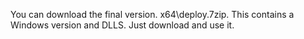 You can download the final version.
x64\deploy.7zip. This contains a Windows version and DLLS. Just download and use it.
